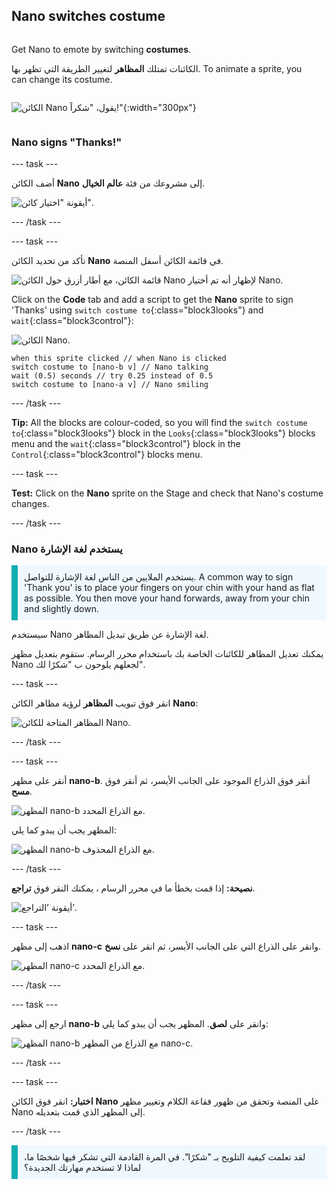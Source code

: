 ## Nano switches costume

<div style="display: flex; flex-wrap: wrap">
<div style="flex-basis: 200px; flex-grow: 1; margin-right: 15px;">

Get Nano to emote by switching **costumes**.

الكائنات تمتلك **المظاهر** لتغيير الطريقة التي تظهر بها. To animate a sprite, you can change its costume.

</div>
<div>

![الكائن Nano يقول، "شكراً!"](images/nano-step-2.png){:width="300px"}

</div>
</div>

### Nano signs "Thanks!"

--- task ---

أضف الكائن **Nano** إلى مشروعك من فئة **عالم الخيال**.

![أيقونة "اختيار كائن".](images/choose-sprite-menu.png)

--- /task ---

--- task ---

تأكد من تحديد الكائن **Nano** في قائمة الكائن أسفل المنصة.

![قائمة الكائن، مع أطار أزرق حول الكائن Nano لإظهار أنه تم أختيار Nano.](images/nano-selected.png)


Click on the **Code** tab and add a script to get the **Nano** sprite to sign 'Thanks' using `switch costume to`{:class="block3looks"} and `wait`{:class="block3control"}:

![الكائن Nano.](images/nano-sprite.png)

```blocks3
when this sprite clicked // when Nano is clicked
switch costume to [nano-b v] // Nano talking
wait (0.5) seconds // try 0.25 instead of 0.5
switch costume to [nano-a v] // Nano smiling
```
--- /task ---

**Tip:** All the blocks are colour-coded, so you will find the `switch costume to`{:class="block3looks"} block in the `Looks`{:class="block3looks"} blocks menu and the `wait`{:class="block3control"} block in the `Control`{:class="block3control"} blocks menu.

--- task ---

**Test:** Click on the **Nano** sprite on the Stage and check that Nano's costume changes.

--- /task ---

### Nano يستخدم لغة الإشارة

<p style="border-left: solid; border-width:10px; border-color: #0faeb0; background-color: aliceblue; padding: 10px;">يستخدم الملايين من الناس لغة الإشارة للتواصل. A common way to sign 'Thank you' is to place your fingers on your chin with your hand as flat as possible. You then move your hand forwards, away from your chin and slightly down. 
</p>

<!-- Add a video of someone signing -->

سيستخدم Nano لغة الإشارة عن طريق تبديل المظاهر.

يمكنك تعديل المظاهر للكائنات الخاصة بك باستخدام محرر الرسام. ستقوم بتعديل مظهر Nano لجعلهم يلوحون ب "شكرًا لك".

--- task ---

انقر فوق تبويب **المظاهر** لرؤية مظاهر الكائن **Nano**:

![المظاهر المتاحة للكائن Nano.](images/nano-costumes.png)

--- /task ---

--- task ---

أنقر على مظهر **nano-b**. أنقر فوق الذراع الموجود على الجانب الأيسر، ثم أنقر فوق **مسح**.

![المظهر nano-b مع الذراع المحدد.](images/nano-arm-selected.png)

المظهر يجب أن يبدو كما يلي:

![المظهر nano-b مع الذراع المحذوف.](images/nano-arm-deleted.png)

--- /task ---

**نصيحة:** إذا قمت بخطأ ما في محرر الرسام ، يمكنك النقر فوق **تراجع**.

![أيقونة ’التراجع’.](images/nano-undo.png)

--- task ---

اذهب إلى مظهر **nano-c** وانقر على الذراع التي على الجانب الأيسر، ثم انقر على **نسخ**.

![المظهر nano-c مع الذراع المحدد.](images/nano-c-arm-selected.png)

--- /task ---

--- task ---

ارجع إلى مظهر **nano-b** وانقر على **لصق**. المظهر يجب أن يبدو كما يلي:

![المظهر nano-b مع الذراع من المظهر nano-c.](images/nano-b-new-arm.png)

--- /task ---

--- task ---

**اختبار:** انقر فوق الكائن **Nano** على المنصة وتحقق من ظهور فقاعة الكلام وتغيير مظهر Nano إلى المظهر الذي قمت بتعديله.

--- /task ---

<p style="border-left: solid; border-width:10px; border-color: #0faeb0; background-color: aliceblue; padding: 10px;">لقد تعلمت كيفية التلويح بـ "شكرًا". في المرة القادمة التي تشكر فيها شخصًا ما، لماذا لا تستخدم مهارتك الجديدة؟
</p>

